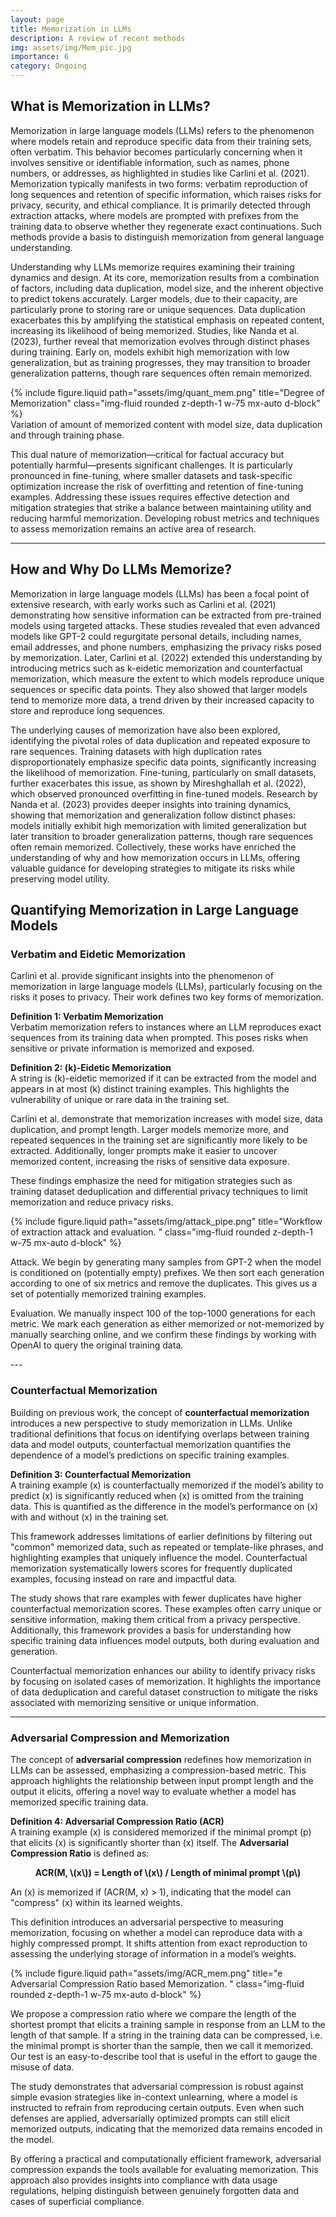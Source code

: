 ```yaml
---
layout: page
title: Memorization in LLMs
description: A review of recent methods
img: assets/img/Mem_pic.jpg
importance: 6
category: Ongoing
---
```

## What is Memorization in LLMs?

Memorization in large language models (LLMs) refers to the phenomenon where models retain and reproduce specific data from their training sets, often verbatim. This behavior becomes particularly concerning when it involves sensitive or identifiable information, such as names, phone numbers, or addresses, as highlighted in studies like Carlini et al. (2021). Memorization typically manifests in two forms: verbatim reproduction of long sequences and retention of specific information, which raises risks for privacy, security, and ethical compliance. It is primarily detected through extraction attacks, where models are prompted with prefixes from the training data to observe whether they regenerate exact continuations. Such methods provide a basis to distinguish memorization from general language understanding.

Understanding why LLMs memorize requires examining their training dynamics and design. At its core, memorization results from a combination of factors, including data duplication, model size, and the inherent objective to predict tokens accurately. Larger models, due to their capacity, are particularly prone to storing rare or unique sequences. Data duplication exacerbates this by amplifying the statistical emphasis on repeated content, increasing its likelihood of being memorized. Studies, like Nanda et al. (2023), further reveal that memorization evolves through distinct phases during training. Early on, models exhibit high memorization with low generalization, but as training progresses, they may transition to broader generalization patterns, though rare sequences often remain memorized.


<div class="row">
   <div class="col-sm mt-3 mt-md-0">
       {% include figure.liquid
        path="assets/img/quant_mem.png" title="Degree of Memorization" class="img-fluid rounded z-depth-1 w-75 mx-auto d-block" %}
   </div>
</div>
<div class="caption">
   Variation of amount of memorized content with model size, data duplication and through training phase.
</div>

This dual nature of memorization—critical for factual accuracy but potentially harmful—presents significant challenges. It is particularly pronounced in fine-tuning, where smaller datasets and task-specific optimization increase the risk of overfitting and retention of fine-tuning examples. Addressing these issues requires effective detection and mitigation strategies that strike a balance between maintaining utility and reducing harmful memorization. Developing robust metrics and techniques to assess memorization remains an active area of research.

---

## How and Why Do LLMs Memorize?

Memorization in large language models (LLMs) has been a focal point of extensive research, with early works such as Carlini et al. (2021) demonstrating how sensitive information can be extracted from pre-trained models using targeted attacks. These studies revealed that even advanced models like GPT-2 could regurgitate personal details, including names, email addresses, and phone numbers, emphasizing the privacy risks posed by memorization. Later, Carlini et al. (2022) extended this understanding by introducing metrics such as k-eidetic memorization and counterfactual memorization, which measure the extent to which models reproduce unique sequences or specific data points. They also showed that larger models tend to memorize more data, a trend driven by their increased capacity to store and reproduce long sequences.



The underlying causes of memorization have also been explored, identifying the pivotal roles of data duplication and repeated exposure to rare sequences. Training datasets with high duplication rates disproportionately emphasize specific data points, significantly increasing the likelihood of memorization. Fine-tuning, particularly on small datasets, further exacerbates this issue, as shown by Mireshghallah et al. (2022), which observed pronounced overfitting in fine-tuned models. Research by Nanda et al. (2023) provides deeper insights into training dynamics, showing that memorization and generalization follow distinct phases: models initially exhibit high memorization with limited generalization but later transition to broader generalization patterns, though rare sequences often remain memorized. Collectively, these works have enriched the understanding of why and how memorization occurs in LLMs, offering valuable guidance for developing strategies to mitigate its risks while preserving model utility.

## Quantifying Memorization in Large Language Models

### Verbatim and Eidetic Memorization
Carlini et al. provide significant insights into the phenomenon of memorization in large language models (LLMs), particularly focusing on the risks it poses to privacy. Their work defines two key forms of memorization.

**Definition 1: Verbatim Memorization**  
Verbatim memorization refers to instances where an LLM reproduces exact sequences from its training data when prompted. This poses risks when sensitive or private information is memorized and exposed.

**Definition 2: \(k\)-Eidetic Memorization**  
A string is \(k\)-eidetic memorized if it can be extracted from the model and appears in at most \(k\) distinct training examples. This highlights the vulnerability of unique or rare data in the training set.

Carlini et al. demonstrate that memorization increases with model size, data duplication, and prompt length. Larger models memorize more, and repeated sequences in the training set are significantly more likely to be extracted. Additionally, longer prompts make it easier to uncover memorized content, increasing the risks of sensitive data exposure.

These findings emphasize the need for mitigation strategies such as training dataset deduplication and differential privacy techniques to limit memorization and reduce privacy risks.
<div class="row">
   <div class="col-sm mt-3 mt-md-0">
       {% include figure.liquid
        path="assets/img/attack_pipe.png" title="Workflow of extraction attack and evaluation. " class="img-fluid rounded z-depth-1 w-75 mx-auto d-block" %}
   </div>
</div>
<div class="caption">

Attack. We begin by generating many samples from GPT-2
when the model is conditioned on (potentially empty) prefixes. We then sort each generation according to one of six metrics and
remove the duplicates. This gives us a set of potentially memorized training examples.

Evaluation. We manually inspect
100 of the top-1000 generations for each metric. We mark each generation as either memorized or not-memorized by manually
searching online, and we confirm these findings by working with OpenAI to query the original training data.
</div>
---

### Counterfactual Memorization
Building on previous work, the concept of **counterfactual memorization** introduces a new perspective to study memorization in LLMs. Unlike traditional definitions that focus on identifying overlaps between training data and model outputs, counterfactual memorization quantifies the dependence of a model’s predictions on specific training examples.

**Definition 3: Counterfactual Memorization**  
A training example \(x\) is counterfactually memorized if the model’s ability to predict \(x\) is significantly reduced when \(x\) is omitted from the training data. This is quantified as the difference in the model’s performance on \(x\) with and without \(x\) in the training set.

This framework addresses limitations of earlier definitions by filtering out "common" memorized data, such as repeated or template-like phrases, and highlighting examples that uniquely influence the model. Counterfactual memorization systematically lowers scores for frequently duplicated examples, focusing instead on rare and impactful data.

The study shows that rare examples with fewer duplicates have higher counterfactual memorization scores. These examples often carry unique or sensitive information, making them critical from a privacy perspective. Additionally, this framework provides a basis for understanding how specific training data influences model outputs, both during evaluation and generation.

Counterfactual memorization enhances our ability to identify privacy risks by focusing on isolated cases of memorization. It highlights the importance of data deduplication and careful dataset construction to mitigate the risks associated with memorizing sensitive or unique information.

---

### Adversarial Compression and Memorization
The concept of **adversarial compression** redefines how memorization in LLMs can be assessed, emphasizing a compression-based metric. This approach highlights the relationship between input prompt length and the output it elicits, offering a novel way to evaluate whether a model has memorized specific training data.

**Definition 4: Adversarial Compression Ratio (ACR)**  
A training example \(x\) is considered memorized if the minimal prompt \(p\) that elicits \(x\) is significantly shorter than \(x\) itself. The **Adversarial Compression Ratio** is defined as:


<p align="center">
<b> ACR(M, \(x\)) = Length of \(x\) / Length of minimal prompt \(p\) </b>
</p>

An \(x\) is memorized if \(ACR(M, x) > 1\), indicating that the model can "compress" \(x\) within its learned weights.

This definition introduces an adversarial perspective to measuring memorization, focusing on whether a model can reproduce data with a highly compressed prompt. It shifts attention from exact reproduction to assessing the underlying storage of information in a model’s weights.

<div class="row">
   <div class="col-sm mt-3 mt-md-0">
       {% include figure.liquid
        path="assets/img/ACR_mem.png" title="e Adversarial Compression Ratio based Memorization. " class="img-fluid rounded z-depth-1 w-75 mx-auto d-block" %}
   </div>
</div>
<div class="caption">

We propose a compression ratio where we compare the length of the shortest prompt that
elicits a training sample in response from an LLM to the length of that sample. If a string in the
training data can be compressed, i.e. the minimal prompt is shorter than the sample, then we call it
memorized. Our test is an easy-to-describe tool that is useful in the effort to gauge the misuse of data.

</div>

The study demonstrates that adversarial compression is robust against simple evasion strategies like in-context unlearning, where a model is instructed to refrain from reproducing certain outputs. Even when such defenses are applied, adversarially optimized prompts can still elicit memorized outputs, indicating that the memorized data remains encoded in the model.

By offering a practical and computationally efficient framework, adversarial compression expands the tools available for evaluating memorization. This approach also provides insights into compliance with data usage regulations, helping distinguish between genuinely forgotten data and cases of superficial compliance.

